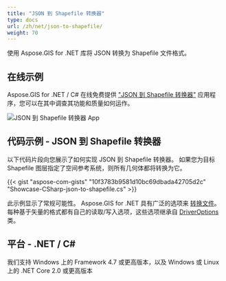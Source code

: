 ```yaml
---
title: "JSON 到 Shapefile 转换器"
type: docs
url: /zh/net/json-to-shapefile/
weight: 70
---
```


使用 Aspose.GIS for .NET 库将 JSON 转换为 Shapefile 文件格式。

## **在线示例**

Aspose.GIS for .NET / C# 在线免费提供 ["JSON 到 Shapefile 转换器"](https://products.aspose.app/gis/conversion/json-to-shapefile) 应用程序，您可以在其中调查其功能和质量如何运作。

![JSON 到 Shapefile 转换器 App](conversion.png)

## **代码示例 - JSON 到 Shapefile 转换器**

以下代码片段向您展示了如何实现 JSON 到 Shapefile 转换器。 如果您为目标 Shapefile 图层指定了空间参考系统，则所有几何体都将转换为它。

{{< gist "aspose-com-gists" "10f3783b9581d10bc69dbada42705d2c" "Showcase-CSharp-json-to-shapefile.cs" >}}

此示例显示了常规可能性。 Aspose.GIS for .NET 具有广泛的选项来 [转换文件](https://docs.aspose.com/gis/net/vector-layers/)。 每种基于矢量的格式都有自己的读取/写入选项，这些选项继承自 [DriverOptions](https://reference.aspose.com/gis/net/aspose.gis/driveroptions) 类。

## **平台 - .NET / C#**

我们支持 Windows 上的 Framework 4.7 或更高版本，以及 Windows 或 Linux 上的 .NET Core 2.0 或更高版本
